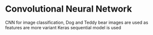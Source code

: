 # Convolutional Neural Network
CNN for image classification, Dog and Teddy bear images are used as features are more variant
Keras sequential model is used
